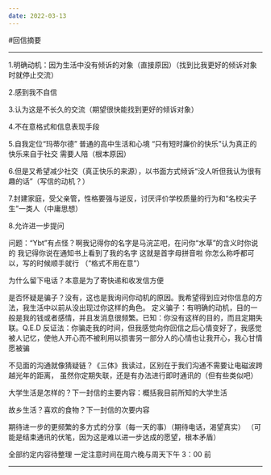 ```yaml
---
date: 2022-03-13
---
```


#回信摘要

---

1.明确动机：因为生活中没有倾诉的对象（直接原因）（找到比我更好的倾诉对象时就停止交流）

2.感到我不自信

3.认为这是不长久的交流（期望很快能找到更好的倾诉对象）

4.不在意格式和信息表现手段

5.自我定位“玛蒂尔德” 普通的高中生活和心境 “只有短时廉价的快乐”认为真正的快乐来自于社交 需要人陪（根本原因）

6.但是又希望减少社交（真正快乐的来源），以书面方式倾诉“没人听但我认为很有趣的话”（写信的动机？）

7.封建家庭，受父亲管，性格要强与逆反，讨厌评价学校质量的行为和“名校尖子生”一类人（中庸思想）

8.允许进一步提问

问题：“Ybt”有点怪？啊我记得你的名字是马浣芷吧，在问你“水草”的含义时你说的
我记得你说在通知书上看到了我的名字 这就是首字母拼音啦 你怎么称呼都可以，写的时候顺手就行
（“格式不用在意”）

为什么留下电话？本意是为了寄快递和收发信方便

是否怀疑是骗子？没有，这也是我询问你动机的原因。我希望得到应对你信息的方法，我生活中以前从没出现过你这样的角色。
定义骗子：有明确的动机，目的一般是我的钱或者感情，并且发消息很频繁。已知：你没有这样的目的，而且定期失联。Q.E.D
反证法：你骗走我的时间，但我感觉向你回信之后心情变好了，我感觉被人记忆，使他人开心而不被利用以损害另一部分人的心情也让我开心，我心甘情愿被骗

不见面的沟通就像猜疑链？《三体》我读过，区别在于我们沟通不需要让电磁波跨越光年的距离，
虽然你定期失联，还是有办法进行即时通讯的（但有些类似吧）

大学生活是怎样的？下一封信的主要内容：概括我目前所知的大学生活

故乡生活？喜欢的食物？下一封信的次要内容

期待进一步的更频繁的多方式的分享（每一天的事）（期待电话，渴望真实）
（可能是结束通讯的伏笔，因为这是难以进一步达成的愿望，根本矛盾）

全部约定内容待整理 一定注意时间在周六晚与周天下午 3：00 前

---
